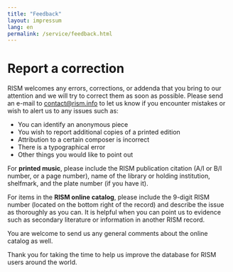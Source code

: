 ```yaml
---
title: "Feedback"
layout: impressum
lang: en
permalink: /service/feedback.html
---
```


# Report a correction

RISM welcomes any errors, corrections, or addenda that you bring to our attention and we will try to correct them as soon as possible. Please send an e-mail to [contact@rism.info](mailto:contact@rism.info) to let us know if you encounter mistakes or wish to alert us to any issues such as:

* You can identify an anonymous piece
* You wish to report additional copies of a printed edition
* Attribution to a certain composer is incorrect
* There is a typographical error
* Other things you would like to point out

For **printed music**, please include the RISM publication citation (A/I or B/I number, or a page number), name of the library or holding institution, shelfmark, and the plate number (if you have it).

For items in the **RISM online catalog**, please include the 9-digit RISM number (located on the bottom right of the record) and describe the issue as thoroughly as you can. It is helpful when you can point us to evidence such as secondary literature or information in another RISM record.

You are welcome to send us any general comments about the online catalog as well.

Thank you for taking the time to help us improve the database for RISM users around the world. 